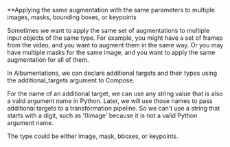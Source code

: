 **Applying the same augmentation with the same parameters to multiple images, masks, bounding boxes, or keypoints

Sometimes we want to apply the same set of augmentations to multiple input objects of the same type. For example, you might have a set of frames from the video, and you want to augment them in the same way. Or you may have multiple masks for the same image, and you want to apply the same augmentation for all of them.

In Albumentations, we can declare additional targets and their types using the additional_targets argument to Compose.

For the name of an additional target, we can use any string value that is also a valid argument name in Python. Later, we will use those names to pass additional targets to a transformation pipeline. So we can't use a string that starts with a digit, such as '0image' because it is not a valid Python argument name.

The type could be either image, mask, bboxes, or keypoints.

